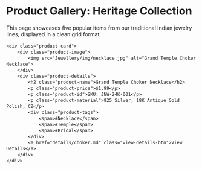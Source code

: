 # Product Gallery: Heritage Collection

This page showcases five popular items from our traditional Indian jewelry lines, displayed in a clean grid format.

<div class="product-grid">

    <div class="product-card">
        <div class="product-image">
            <img src="Jewellery/img/necklace.jpg" alt="Grand Temple Choker Necklace">
        </div>
        <div class="product-details">
            <h2 class="product-name">Grand Temple Choker Necklace</h2>
            <p class="product-price">$1.99</p>
            <p class="product-id">SKU: JNW-24K-001</p>
            <p class="product-material">925 Silver, 18K Antique Gold Polish, CZ</p>
            <div class="product-tags">
                <span>#Necklace</span>
                <span>#Temple</span>
                <span>#Bridal</span>
            </div>
            <a href="details/choker.md" class="view-details-btn">View Details</a>
        </div>
    </div>

</div>